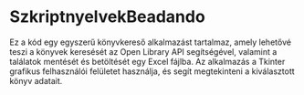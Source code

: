 # SzkriptnyelvekBeadando
Ez a kód egy egyszerű könyvkereső alkalmazást tartalmaz, amely lehetővé teszi a könyvek keresését az Open Library API segítségével, valamint a találatok mentését és betöltését egy Excel fájlba. Az alkalmazás a Tkinter grafikus felhasználói felületet használja, és segít megtekinteni a kiválasztott könyv adatait.
